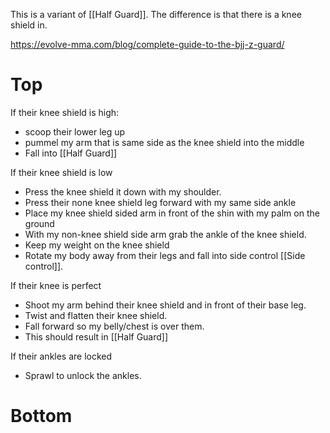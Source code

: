 This is a variant of [[Half Guard]]. The difference is that there is a knee shield in.

https://evolve-mma.com/blog/complete-guide-to-the-bjj-z-guard/

# Top
If their knee shield is high:
- scoop their lower leg up
- pummel my arm that is same side as the knee shield into the middle
- Fall into [[Half Guard]]

If their knee shield is low
- Press the knee shield it down with my shoulder.
- Press their none knee shield leg forward with my same side ankle
- Place my knee shield sided arm in front of the shin with my palm on the ground
- With my non-knee shield side arm grab the ankle of the knee shield. 
- Keep my weight on the knee shield
- Rotate my body away from their legs and fall into side control [[Side control]].

If their knee is perfect
- Shoot my arm behind their knee shield and in front of their base leg. 
- Twist and flatten their knee shield. 
- Fall forward so my belly/chest is over them. 
- This should result in [[Half Guard]]

If their ankles are locked
- Sprawl to unlock the ankles.

# Bottom

